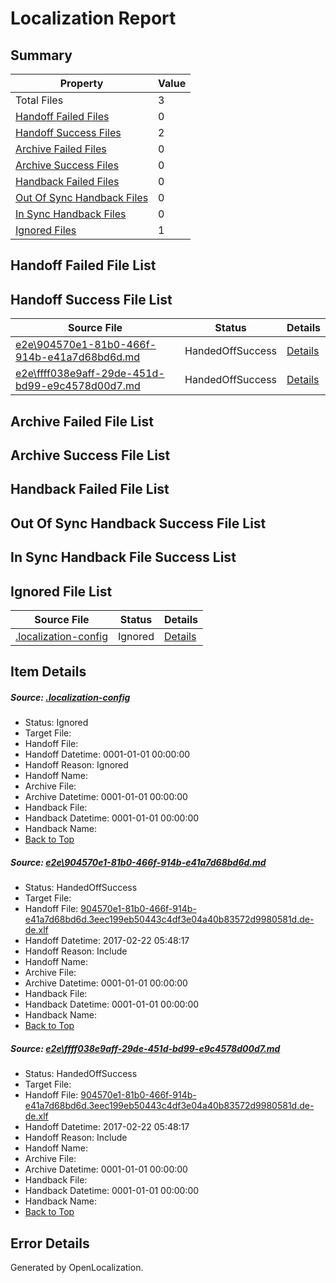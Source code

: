 # <a name='report-top'></a> Localization Report

## Summary
 Property | Value 
 -------- | ----- 
 Total Files | 3
[ Handoff Failed Files ](#handoff-failed-list)| 0
[ Handoff Success Files ](#handoff-success-list)| 2
[ Archive Failed Files ](#archive-failed-list)| 0
[ Archive Success Files ](#archive-success-list)| 0
[ Handback Failed Files ](#handback-failed-list)| 0
[ Out Of Sync Handback Files ](#outofsync-handback-success-list)| 0
[ In Sync Handback Files ](#insync-handback-success-list)| 0
[ Ignored Files ](#ignored-list)| 1

## <a name='handoff-failed-list'></a> Handoff Failed File List

## <a name='handoff-success-list'></a> Handoff Success File List
 Source File | Status | Details 
 ----------- | ------ | ------- 
 [e2e\904570e1-81b0-466f-914b-e41a7d68bd6d.md](https://github.com/OpenLocalizationTestOrg/ol-test4/blob/eb26978f53b265ae97b2c8f7194c1612334624aa/e2e/904570e1-81b0-466f-914b-e41a7d68bd6d.md) | HandedOffSuccess | [Details](#418dc9daa9a5d9ec0d91ec01b9f539838597d79a1)
 [e2e\ffff038e9aff-29de-451d-bd99-e9c4578d00d7.md](https://github.com/OpenLocalizationTestOrg/ol-test4/blob/eb26978f53b265ae97b2c8f7194c1612334624aa/e2e/ffff038e9aff-29de-451d-bd99-e9c4578d00d7.md) | HandedOffSuccess | [Details](#418dc9daa9a5d9ec0d91ec01b9f539838597d79a2)

## <a name='archive-failed-list'></a> Archive Failed File List

## <a name='archive-success-list'></a> Archive Success File List

## <a name='handback-failed-list'></a> Handback Failed File List

## <a name='outofsync-handback-success-list'></a> Out Of Sync Handback Success File List

## <a name='insync-handback-success-list'></a> In Sync Handback File Success List

## <a name='ignored-list'></a> Ignored File List
 Source File | Status | Details 
 ----------- | ------ | ------- 
 [.localization-config](https://github.com/OpenLocalizationTestOrg/ol-test4/blob/eb26978f53b265ae97b2c8f7194c1612334624aa/.localization-config) | Ignored | [Details](#cb0632cf59c1387fc1742bfb9fa3c47f87e2e5c90)

## Item Details
##### <a name='cb0632cf59c1387fc1742bfb9fa3c47f87e2e5c90'></a> Source: [.localization-config](https://github.com/OpenLocalizationTestOrg/ol-test4/blob/eb26978f53b265ae97b2c8f7194c1612334624aa/.localization-config)
* Status: Ignored
* Target File: 
* Handoff File: 
* Handoff Datetime: 0001-01-01 00:00:00
* Handoff Reason: Ignored
* Handoff Name: 
* Archive File: 
* Archive Datetime: 0001-01-01 00:00:00
* Handback File: 
* Handback Datetime: 0001-01-01 00:00:00
* Handback Name: 
* [Back to Top](#report-top)

##### <a name='418dc9daa9a5d9ec0d91ec01b9f539838597d79a1'></a> Source: [e2e\904570e1-81b0-466f-914b-e41a7d68bd6d.md](https://github.com/OpenLocalizationTestOrg/ol-test4/blob/eb26978f53b265ae97b2c8f7194c1612334624aa/e2e/904570e1-81b0-466f-914b-e41a7d68bd6d.md)
* Status: HandedOffSuccess
* Target File: 
* Handoff File: [904570e1-81b0-466f-914b-e41a7d68bd6d.3eec199eb50443c4df3e04a40b83572d9980581d.de-de.xlf](https://github.com/OpenLocalizationTestOrg/ol-test4-handoff/blob/fccd693ac3eb3b011658a1e7c4b4c438d43f9063/ol-handoff/OpenLocalizationTestOrg/ol-test4-dede/xinjiang/ht/904570e1-81b0-466f-914b-e41a7d68bd6d.3eec199eb50443c4df3e04a40b83572d9980581d.de-de.xlf)
* Handoff Datetime: 2017-02-22 05:48:17
* Handoff Reason: Include
* Handoff Name: 
* Archive File: 
* Archive Datetime: 0001-01-01 00:00:00
* Handback File: 
* Handback Datetime: 0001-01-01 00:00:00
* Handback Name: 
* [Back to Top](#report-top)

##### <a name='418dc9daa9a5d9ec0d91ec01b9f539838597d79a2'></a> Source: [e2e\ffff038e9aff-29de-451d-bd99-e9c4578d00d7.md](https://github.com/OpenLocalizationTestOrg/ol-test4/blob/eb26978f53b265ae97b2c8f7194c1612334624aa/e2e/ffff038e9aff-29de-451d-bd99-e9c4578d00d7.md)
* Status: HandedOffSuccess
* Target File: 
* Handoff File: [904570e1-81b0-466f-914b-e41a7d68bd6d.3eec199eb50443c4df3e04a40b83572d9980581d.de-de.xlf](https://github.com/OpenLocalizationTestOrg/ol-test4-handoff/blob/fccd693ac3eb3b011658a1e7c4b4c438d43f9063/ol-handoff/OpenLocalizationTestOrg/ol-test4-dede/xinjiang/ht/904570e1-81b0-466f-914b-e41a7d68bd6d.3eec199eb50443c4df3e04a40b83572d9980581d.de-de.xlf)
* Handoff Datetime: 2017-02-22 05:48:17
* Handoff Reason: Include
* Handoff Name: 
* Archive File: 
* Archive Datetime: 0001-01-01 00:00:00
* Handback File: 
* Handback Datetime: 0001-01-01 00:00:00
* Handback Name: 
* [Back to Top](#report-top)


## Error Details

Generated by OpenLocalization.
